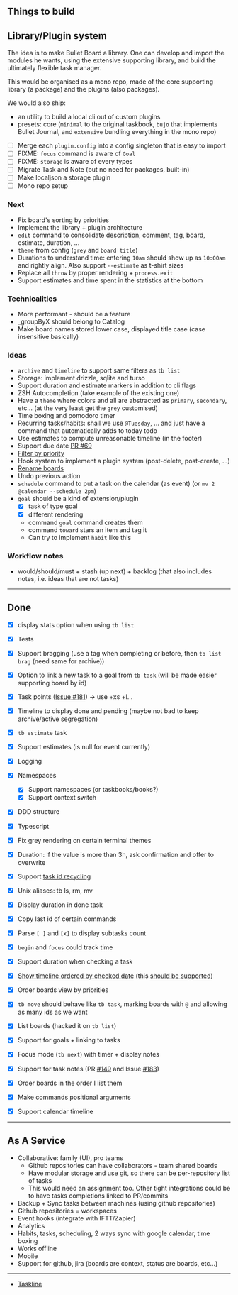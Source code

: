 ## Things to build

## Library/Plugin system

The idea is to make Bullet Board a library. One can develop and import the
modules he wants, using the extensive supporting library, and build the
ultimately flexible task manager.

This would be organised as a mono repo, made of the core supporting library (a
package) and the plugins (also packages).

We would also ship:
- an utility to build a local cli out of custom plugins
- presets: core (`minimal` to the original taskbook, `bujo` that implements
Bullet Journal, and `extensive` bundling everything in the mono repo)

- [ ] Merge each `plugin.config` into a config singleton that is easy to import
- [ ] FIXME: `focus` command is aware of `Goal`
- [ ] FIXME: `storage` is aware of every types
- [ ] Migrate Task and Note (but no need for packages, built-in)
- [ ] Make localjson a storage plugin
- [ ] Mono repo setup

### Next

- Fix board's sorting by priorities
- Implement the library + plugin architecture
- `edit` command to consolidate description, comment, tag, board, estimate, duration, ...
- `theme` from config (`grey` and `board title`)
- Durations to understand time: entering `10am` should show up as `10:00am` and rightly align. Also support `--estimate` as t-shirt sizes
- Replace all `throw` by proper rendering + `process.exit`
- Support estimates and time spent in the statistics at the bottom

### Technicalities

- More performant - should be a feature
- _groupByX should belong to Catalog
- Make board names stored lower case, displayed title case (case insensitive basically)

### Ideas

- `archive` and `timeline` to support same filters as `tb list`
- Storage: implement drizzle, sqlite and turso
- Support duration and estimate markers in addition to cli flags
- ZSH Autocompletion (take example of the existing one)
- Have a `theme` where colors and all are abstracted as `primary`, `secondary`, etc... (at the very least get the `grey` customised)
- Time boxing and pomodoro timer
- Recurring tasks/habits: shall we use `@Tuesday`, ... and just have a command
  that automatically adds to today todo
- Use estimates to compute unreasonable timeline (in the footer)
- Support due date [PR #69](https://github.com/klaudiosinani/taskbook/pull/69)
- [Filter by priority](https://github.com/klaudiosinani/taskbook/pull/136)
- Hook system to implement a plugin system (post-delete, post-create, ...)
- [Rename boards](https://github.com/klaudiosinani/taskbook/pull/73/files)
- Undo previous action
- `schedule` command to put a task on the calendar (as event) (or `mv 2 @calendar --schedule 2pm`)
- `goal` should be a kind of extension/plugin
  - [x] task of type goal
  - [x] different rendering
  - command `goal` command creates them
  - command `toward` stars an item and tag it
  - Can try to implement `habit` like this

### Workflow notes

- would/should/must + stash (up next) + backlog (that also includes notes, i.e. ideas that are not tasks)


---

## Done

- [x] display stats option when using `tb list`
- [x] Tests
- [x] Support bragging (use a tag when completing or before, then `tb list brag` (need same for archive))
- [x] Option to link a new task to a goal from `tb task` (will be made easier supporting board by id)
- [x] Task points ([Issue #181](https://github.com/klaudiosinani/taskbook/issues/181)) -> use +xs +l...
- [x] Timeline to display done and pending (maybe not bad to keep archive/active segregation)

- [x] `tb estimate` task
- [x] Support estimates (is null for event currently)
- [x] Logging
- [x] Namespaces
    - [x] Support namespaces (or taskbooks/books?)
    - [x] Support context switch
- [x] DDD structure
- [x] Typescript
- [x] Fix grey rendering on certain terminal themes
- [x] Duration: if the value is more than 3h, ask confirmation and offer to overwrite
- [x] Support [task id recycling](https://github.com/klaudiosinani/taskbook/issues/33)
- [x] Unix aliases: tb ls, rm, mv
- [x] Display duration in done task
- [x] Copy last id of certain commands
- [x] Parse `[ ]` and `[x]` to display subtasks count
- [x] `begin` and `focus` could track time
- [x] Support duration when checking a task
- [x] [Show timeline ordered by checked date](https://github.com/klaudiosinani/taskbook/issues/158) (this [should be supported](https://github.com/klaudiosinani/taskbook/pull/190))
- [x] Order boards view by priorities
- [x] `tb move` should behave like `tb task`, marking boards with `@` and allowing as many ids as we want
- [x] List boards (hacked it on `tb list`)
- [x] Support for goals + linking to tasks
- [x] Focus mode (`tb next`) with timer + display notes
- [x] Support for task notes (PR [#149](https://github.com/klaudiosinani/taskbook/pull/149) and Issue [#183](https://github.com/klaudiosinani/taskbook/issues/183))
- [x] Order boards in the order I list them
- [x] Make commands positional arguments
- [x] Support calendar timeline

---

## As A Service

- Collaborative: family (UI), pro teams
    - Github repositories can have collaborators - team shared boards
    - Have modular storage and use git, so there can be per-repository list of tasks
    - This would need an assignment too. Other tight integrations could be to
      have tasks completions linked to PR/commits
- Backup + Sync tasks between machines (using github repositories)
- Github repositories = workspaces
- Event hooks (integrate with IFTT/Zapier)
- Analytics
- Habits, tasks, scheduling, 2 ways sync with google calendar, time boxing
- Works offline
- Mobile
- Support for github, jira (boards are context, status are boards, etc...)

---

- [Taskline](https://github.com/perryrh0dan/taskline#configuration)

